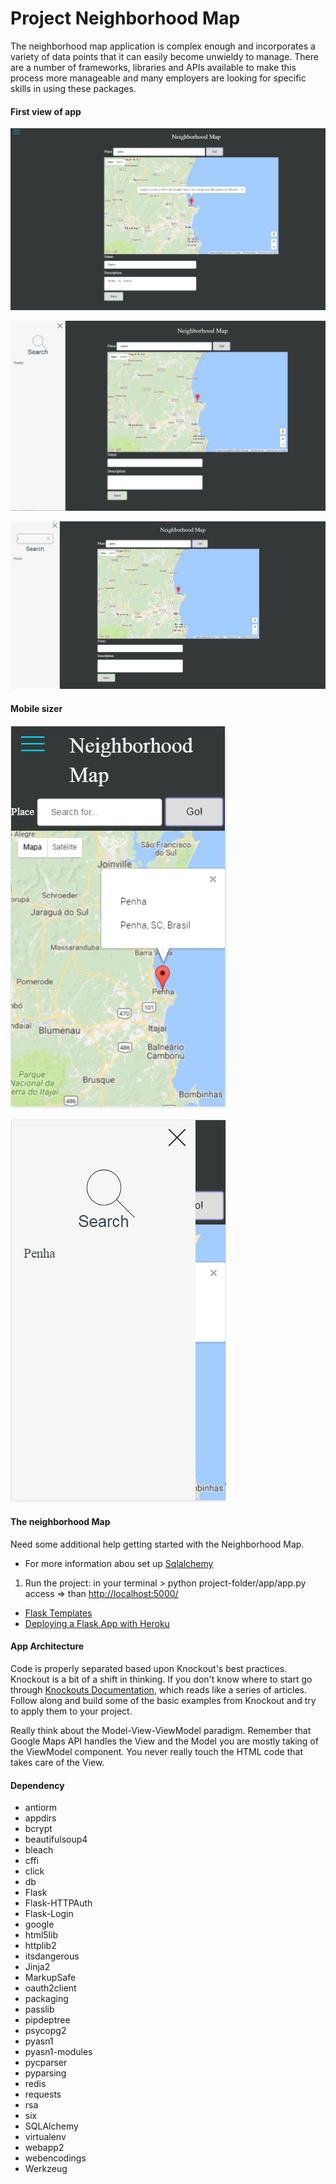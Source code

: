 # Project Neighborhood Map
 The neighborhood map application is complex enough and incorporates a variety of data points that it can easily become unwieldy to manage. There are a number of frameworks, libraries and APIs available to make this process more manageable and many employers are looking for specific skills in using these packages.

#### First view of app
![alt text](https://raw.githubusercontent.com/paulojr83/Project-Neighborhood-Map/master/app/static/images/1.PNG "")

![alt text](https://raw.githubusercontent.com/paulojr83/Project-Neighborhood-Map/master/app/static/images/2.PNG "")

![alt text](https://raw.githubusercontent.com/paulojr83/Project-Neighborhood-Map/master/app/static/images/3.PNG "")
#### Mobile sizer
![alt text](https://raw.githubusercontent.com/paulojr83/Project-Neighborhood-Map/master/app/static/images/4.PNG "")

![alt text](https://raw.githubusercontent.com/paulojr83/Project-Neighborhood-Map/master/app/static/images/5.PNG "")

#### The neighborhood Map
 Need some additional help getting started with the Neighborhood Map.
 * For more information abou set up [Sqlalchemy](http://docs.sqlalchemy.org/en/latest/core/schema.html)
1. Run the project: in your terminal > python project-folder/app/app.py access => than [http://localhost:5000/](http://localhost:5000/)
 * [Flask Templates](http://flask.pocoo.org/)  
 * [Deploying a Flask App with Heroku](https://www.youtube.com/watch?v=pmRT8QQLIqk)
 
#### App Architecture
Code is properly separated based upon Knockout's best practices.
Knockout is a bit of a shift in thinking. If you don't know where to start go through [Knockouts Documentation](http://knockoutjs.com/documentation/introduction.html), which reads like a series of articles. Follow along and build some of the basic examples from Knockout and try to apply them to your project.

Really think about the Model-View-ViewModel paradigm. Remember that Google Maps API handles the View and the Model you are mostly taking of the ViewModel component. You never really touch the HTML code that takes care of the View.


#### Dependency
* antiorm
* appdirs
* bcrypt
* beautifulsoup4
* bleach
* cffi
* click
* db
* Flask
* Flask-HTTPAuth
* Flask-Login
* google
* html5lib
* httplib2
* itsdangerous
* Jinja2
* MarkupSafe
* oauth2client
* packaging
* passlib
* pipdeptree
* psycopg2
* pyasn1
* pyasn1-modules
* pycparser
* pyparsing
* redis
* requests
* rsa
* six
* SQLAlchemy
* virtualenv
* webapp2
* webencodings
* Werkzeug
